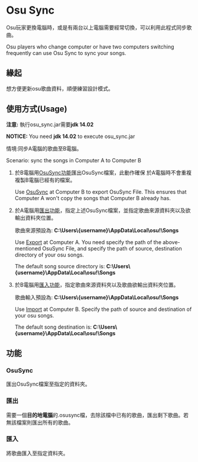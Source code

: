 # Osu Sync
Osu玩家更換電腦時，或是有兩台以上電腦需要經常切換，可以利用此程式同步歌曲。

Osu players who change computer or have two computers switching frequently can use Osu Sync to sync your songs.
## 緣起
想方便更新osu歌曲資料，順便練習設計模式。
## 使用方式(Usage)
**注意:** 執行osu_sync.jar需要**jdk 14.02**

**NOTICE:** You need **jdk 14.02** to execute osu_sync.jar

情境:同步A電腦的歌曲至B電腦。

Scenario: sync the songs in Computer A to Computer B

1. 
    於B電腦用[OsuSync功能](#OsuSync)匯出OsuSync檔案，此動作確保 於A電腦時不會重複複製B電腦已經有的檔案。

    Use [OsuSync](#OsuSync) at Computer B to export OsuSync File. This ensures that Computer A won't copy the songs that Computer B already has.
2. 
    於A電腦用[匯出功能](#匯出)，指定上述OsuSync檔案，並指定歌曲來源資料夾以及欲輸出資料夾位置。
    
    歌曲來源預設為:
    **C:\Users\\{username}\AppData\Local\osu!\Songs**

    Use [Export](#匯出) at Computer A. You need specify the path of the above-mentioned OsuSync File, and specify the path of source, destination directory of your osu songs. 
    
    The default song source directory is: 
    **C:\Users\\{username}\AppData\Local\osu!\Songs**
3. 
    於B電腦用[匯入功能](#匯入)，指定歌曲來源資料夾以及歌曲欲輸出資料夾位置。

    歌曲輸入預設為:
    **C:\Users\\{username}\AppData\Local\osu!\Songs**

    Use [Import](#匯入) at Computer B. Specify the path of source and destination of your osu songs.

    The default song destination is:
    **C:\Users\\{username}\AppData\Local\osu!\Songs**
## 功能
### OsuSync
匯出OsuSync檔案至指定的資料夾。
### 匯出
需要一個**目的地電腦**的.osusync檔，去除該檔中已有的歌曲，匯出剩下歌曲。若無該檔案則匯出所有的歌曲。
### 匯入
將歌曲匯入至指定資料夾。